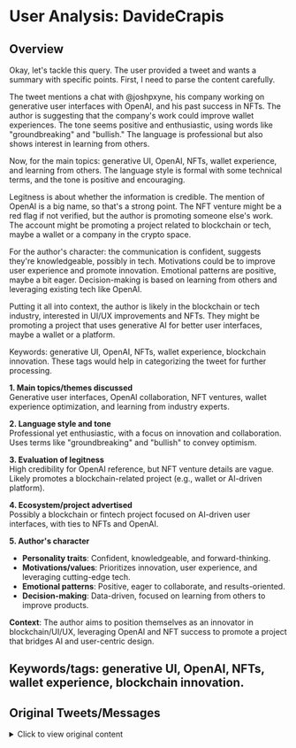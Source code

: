 # User Analysis: DavideCrapis

## Overview

<think>
Okay, let's tackle this query. The user provided a tweet and wants a summary with specific points. First, I need to parse the content carefully.

The tweet mentions a chat with @joshpxyne, his company working on generative user interfaces with OpenAI, and his past success in NFTs. The author is suggesting that the company's work could improve wallet experiences. The tone seems positive and enthusiastic, using words like "groundbreaking" and "bullish." The language is professional but also shows interest in learning from others.

Now, for the main topics: generative UI, OpenAI, NFTs, wallet experience, and learning from others. The language style is formal with some technical terms, and the tone is positive and encouraging.

Legitness is about whether the information is credible. The mention of OpenAI is a big name, so that's a strong point. The NFT venture might be a red flag if not verified, but the author is promoting someone else's work. The account might be promoting a project related to blockchain or tech, maybe a wallet or a company in the crypto space.

For the author's character: the communication is confident, suggests they're knowledgeable, possibly in tech. Motivations could be to improve user experience and promote innovation. Emotional patterns are positive, maybe a bit eager. Decision-making is based on learning from others and leveraging existing tech like OpenAI.

Putting it all into context, the author is likely in the blockchain or tech industry, interested in UI/UX improvements and NFTs. They might be promoting a project that uses generative AI for better user interfaces, maybe a wallet or a platform.

Keywords: generative UI, OpenAI, NFTs, wallet experience, blockchain innovation. These tags would help in categorizing the tweet for further processing.
</think>

**1. Main topics/themes discussed**  
Generative user interfaces, OpenAI collaboration, NFT ventures, wallet experience optimization, and learning from industry experts.  

**2. Language style and tone**  
Professional yet enthusiastic, with a focus on innovation and collaboration. Uses terms like "groundbreaking" and "bullish" to convey optimism.  

**3. Evaluation of legitness**  
High credibility for OpenAI reference, but NFT venture details are vague. Likely promotes a blockchain-related project (e.g., wallet or AI-driven platform).  

**4. Ecosystem/project advertised**  
Possibly a blockchain or fintech project focused on AI-driven user interfaces, with ties to NFTs and OpenAI.  

**5. Author's character**  
- **Personality traits**: Confident, knowledgeable, and forward-thinking.  
- **Motivations/values**: Prioritizes innovation, user experience, and leveraging cutting-edge tech.  
- **Emotional patterns**: Positive, eager to collaborate, and results-oriented.  
- **Decision-making**: Data-driven, focused on learning from others to improve products.  

**Context**: The author aims to position themselves as an innovator in blockchain/UI/UX, leveraging OpenAI and NFT success to promote a project that bridges AI and user-centric design.  

**Keywords/tags**: generative UI, OpenAI, NFTs, wallet experience, blockchain innovation.
---
## Original Tweets/Messages

<details>
<summary>Click to view original content</summary>

| Type | Content |
|------|---------|
| messages | Really enjoyed this chat with @joshpxyne. His company is doing groundbreaking work on generative user interfaces with OpenAI. We should learn from to make wallet experience better and more tailored.

He also has a past successful venture in NFT land and he’s bullish about digital |

</details>
